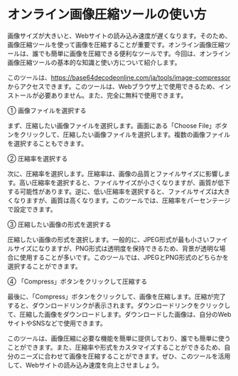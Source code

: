 オンライン画像圧縮ツールの使い方
================

画像サイズが大きいと、Webサイトの読み込み速度が遅くなります。そのため、画像圧縮ツールを使って画像を圧縮することが重要です。オンライン画像圧縮ツールは、誰でも簡単に画像を圧縮できる便利なツールです。今回は、オンライン画像圧縮ツールの基本的な知識と使い方について紹介します。

このツールは、<https://base64decodeonline.com/ja/tools/image-compressor> からアクセスできます。このツールは、Webブラウザ上で使用できるため、インストールが必要ありません。また、完全に無料で使用できます。

① 画像ファイルを選択する

まず、圧縮したい画像ファイルを選択します。画面にある「Choose File」ボタンをクリックして、圧縮したい画像ファイルを選択します。複数の画像ファイルを選択することもできます。

② 圧縮率を選択する

次に、圧縮率を選択します。圧縮率は、画像の品質とファイルサイズに影響します。高い圧縮率を選択すると、ファイルサイズが小さくなりますが、画質が低下する可能性があります。逆に、低い圧縮率を選択すると、ファイルサイズは大きくなりますが、画質は高くなります。このツールでは、圧縮率をパーセンテージで設定できます。

③ 圧縮したい画像の形式を選択する

圧縮したい画像の形式を選択します。一般的に、JPEG形式が最も小さいファイルサイズになりますが、PNG形式は透明度を保持できるため、背景が透明な場合に使用することが多いです。このツールでは、JPEGとPNG形式のどちらかを選択することができます。

④ 「Compress」ボタンをクリックして圧縮する

最後に、「Compress」ボタンをクリックして、画像を圧縮します。圧縮が完了すると、ダウンロードリンクが表示されます。ダウンロードリンクをクリックして、圧縮した画像をダウンロードします。ダウンロードした画像は、自分のWebサイトやSNSなどで使用できます。

このツールは、画像圧縮に必要な機能を簡単に提供しており、誰でも簡単に使うことができます。また、圧縮率や形式をカスタマイズすることができるため、自分のニーズに合わせて画像を圧縮することができます。ぜひ、このツールを活用して、Webサイトの読み込み速度を向上させましょう。